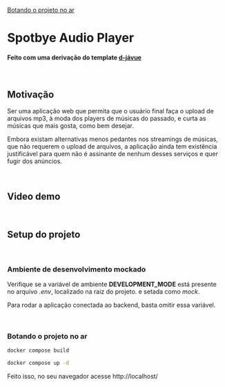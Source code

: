 <!-- // lembrar de falar do player -->

[Botando o projeto no ar](#)

# Spotbye Audio Player
#### Feito com uma derivação do template [d-jávue](https://github.com/huogerac/djavue)
<br />

## Motivação

Ser uma aplicação web que permita que o usuário final faça o upload de arquivos mp3, à moda dos players de músicas do passado, e curta as músicas que mais gosta, como bem desejar.

Embora existam alternativas menos pedantes nos streamings de músicas, que não requerem o upload de arquivos, a aplicação ainda tem existência justificável para quem não é assinante de nenhum desses serviços e quer fugir dos anúncios.

<br />

## Video demo

<br />

## Setup do projeto

<br />

### Ambiente de desenvolvimento mockado

Verifique se a variável de ambiente **DEVELOPMENT_MODE** está presente no arquivo *.env*, localizado na raiz do projeto. e setada como *mock*.

Para rodar a aplicação conectada ao backend, basta omitir essa variável.

<br />

### Botando o projeto no ar

```bash
docker compose build 

docker compose up -d
```

Feito isso, no seu navegador acesse http://localhost/
